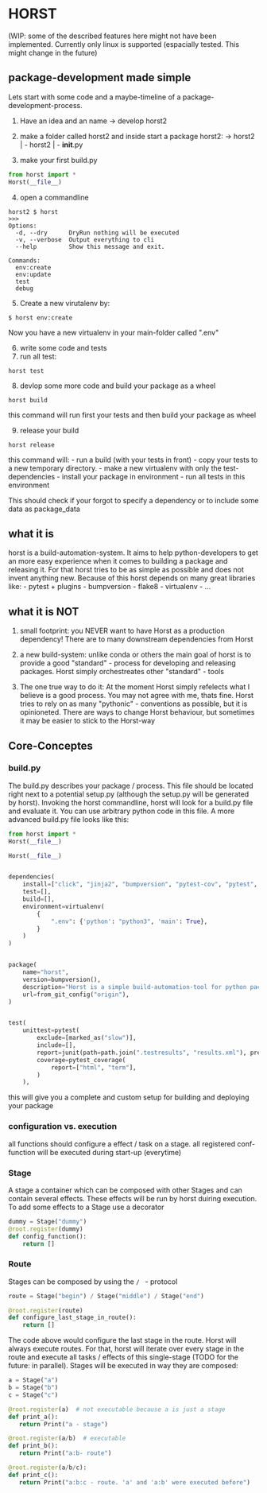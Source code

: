 # HORST
(WIP: some of the described features here might not have been
implemented. Currently only linux is supported (espacially tested. This might change in the future)

## package-development made simple
Lets start with some code and a maybe-timeline of a package-development-process.

1. Have an idea and an name
    -> develop horst2

2. make a folder called horst2 and inside start a package horst2:
    -> horst2
        | - horst2
            | - __init__.py
3. make your first build.py
```python
from horst import *
Horst(__file__)
```
4. open a commandline
```
horst2 $ horst
>>>
Options:
  -d, --dry      DryRun nothing will be executed
  -v, --verbose  Output everything to cli
  --help         Show this message and exit.

Commands:
  env:create
  env:update
  test
  debug
```

5. Create a new virutalenv by:
```
$ horst env:create
```
Now you have a new virtualenv in your main-folder called ".env"

6. write some code and tests
7. run all test:
```
horst test
```

8. devlop some more code and build your package as a wheel
```
horst build
```
this command will run first your tests and then build your package
as wheel

9. release your build
```
horst release
```

this command will:
    - run a build (with your tests in front)
    - copy your tests to a new temporary directory.
    - make a new virtualenv with only the test-dependencies
    - install your package in environment
    - run all tests in this environment

 This should check if your forgot to specify a dependency or
 to include some data as package_data




## what it is

horst is a build-automation-system. It aims to help python-developers
to get an more easy experience when it comes to building a package
and releasing it. For that horst tries to be as simple as possible
and does not invent anything new. Because of this horst depends on
many great libraries like:
    - pytest + plugins
    - bumpversion
    - flake8
    - virtualenv
    - ...

  ## what it is NOT

  1. small footprint: you NEVER want to have Horst as a production
  dependency! There are to many downstream dependencies from Horst

  2. a new build-system: unlike conda or others the main goal of horst is
  to provide a good "standard" - process for developing and releasing
  packages. Horst simply orchestreates other "standard" - tools

  3. The one true way to do it: At the moment Horst simply refelects
  what I believe is a good process. You may not agree with me, thats
  fine. Horst tries to rely on as many "pythonic" - conventions as
  possible, but it is opinioneted. There are ways to change Horst
  behaviour, but sometimes it may be easier to stick to the Horst-way



## Core-Conceptes

### build.py

The build.py describes your package / process. This file should
be located right next to a potential setup.py (although the setup.py
will be generated by horst). Invoking the horst commandline, horst will
look for a build.py file and evaluate it. You can use arbitrary python
code in this file. A more advanced build.py file looks like this:
```python
from horst import *
Horst(__file__)

Horst(__file__)


dependencies(
    install=["click", "jinja2", "bumpversion", "pytest-cov", "pytest", "virtualenv"],
    test=[],
    build=[],
    environment=virtualenv(
        {
            ".env": {'python': "python3", 'main': True},
        }
    )
)


package(
    name="horst",
    version=bumpversion(),
    description="Horst is a simple build-automation-tool for python packages",
    url=from_git_config("origin"),
)


test(
    unittest=pytest(
        exclude=[marked_as("slow")],
        include=[],
        report=junit(path=path.join(".testresults", "results.xml"), prefix=""),
        coverage=pytest_coverage(
            report=["html", "term"],
        )
    ),

```

this will give you a complete and custom setup for building and
deploying your package



### configuration vs. execution

all functions should configure a effect / task on a stage.
all registered conf-function will be executed during start-up
(everytime)


### Stage
A stage a container which can be composed with other Stages
and can contain several effects. These effects will be run by
horst duiring execution. To add some effects to a Stage use
a decorator

```python
dummy = Stage("dummy")
@root.register(dummy)
def config_function():
    return []
```

### Route

Stages can be composed by using the ``` /  ``` - protocol

```python
route = Stage("begin") / Stage("middle") / Stage("end")

@root.register(route)
def configure_last_stage_in_route():
    return []
```

The code above would configure the last stage in the route.
Horst will always execute routes. For that, horst will
iterate over every stage in the route and execute all tasks / effects
of this single-stage (TODO for the future: in parallel).
Stages will be executed in way they are composed:
 ```python
 a = Stage("a")
 b = Stage("b")
 c = Stage("c")

 @root.register(a)  # not executable because a is just a stage
 def print_a():
    return Print("a - stage")

 @root.register(a/b)  # executable
 def print_b():
    return Print("a:b- route")

 @root.register(a/b/c):
 def print_c():
    return Print("a:b:c - route. 'a' and 'a:b' were executed before")

 ```